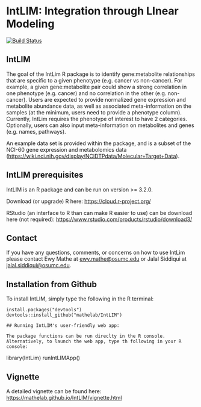 # IntLIM:  Integration through LInear Modeling
[![Build Status](https://travis-ci.com/mingrui-liu/IntLim.svg?token=Bq2KXMARaDh31C6yNoTF&branch=master)](https://travis-ci.com/mingrui-liu/IntLim)

## IntLIM

The goal of the IntLim R package is to identify gene:metabolite relationships that are specific to a given phenotype (e.g. cancer vs non-cancer). For example, a given gene:metabolite pair could show a strong correlation in one phenotype (e.g. cancer) and no correlation in the other (e.g. non-cancer).  Users are expected to provide normalized gene expression and metabolite abundance data, as well as associated meta-information on the samples (at the minimum, users need to provide a phenotype column).  Currently, IntLim requires the phenotype of interest to have 2 categories.  Optionally, users can also input meta-information on metabolites and genes (e.g. names, pathways).  

An example data set is provided within the package, and is a subset of the NCI-60 gene expression and metabolomics data (https://wiki.nci.nih.gov/display/NCIDTPdata/Molecular+Target+Data).  

## IntLIM prerequisites
IntLIM is an R package and can be run on version >= 3.2.0. 

Download (or upgrade) R here: https://cloud.r-project.org/

RStudio (an interface to R than can make R easier to use) can be download here (not required): https://www.rstudio.com/products/rstudio/download3/

## Contact

If you have any questions, comments, or concerns on how to use IntLim please contact Ewy Mathe at ewy.mathe@osumc.edu or Jalal Siddiqui at jalal.siddiqui@osumc.edu.

## Installation from Github

To install IntLIM, simply type the following in the R terminal:
```
install.packages("devtools")
devtools::install_github("mathelab/IntLIM")

## Running IntLIM's user-friendly web app:

The package functions can be run direclty in the R console.  Alternatively, to launch the web app, type th following in your R console:
```
library(IntLim)
runIntLIMApp()

## Vignette
A detailed vignette can be found here:
https://mathelab.github.io/IntLIM/vignette.html
